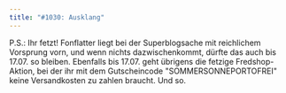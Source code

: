 ```yaml
---
title: "#1030: Ausklang"
---
```


P.S.: 
Ihr fetzt! Fonflatter liegt bei der Superblogsache mit reichlichem Vorsprung vorn, und wenn nichts dazwischenkommt, dürfte das auch bis 17.07. so bleiben.
Ebenfalls bis 17.07. geht übrigens die fetzige Fredshop-Aktion, bei der ihr mit dem Gutscheincode "SOMMERSONNEPORTOFREI" keine Versandkosten zu zahlen braucht.
Und so.
